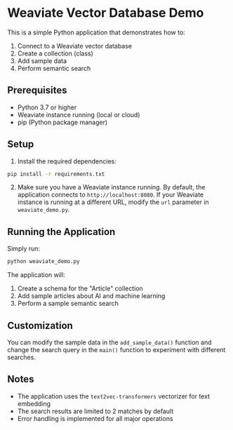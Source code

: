 # Weaviate Vector Database Demo

This is a simple Python application that demonstrates how to:
1. Connect to a Weaviate vector database
2. Create a collection (class)
3. Add sample data
4. Perform semantic search

## Prerequisites

- Python 3.7 or higher
- Weaviate instance running (local or cloud)
- pip (Python package manager)

## Setup

1. Install the required dependencies:
```bash
pip install -r requirements.txt
```

2. Make sure you have a Weaviate instance running. By default, the application connects to `http://localhost:8080`. If your Weaviate instance is running at a different URL, modify the `url` parameter in `weaviate_demo.py`.

## Running the Application

Simply run:
```bash
python weaviate_demo.py
```

The application will:
1. Create a schema for the "Article" collection
2. Add sample articles about AI and machine learning
3. Perform a sample semantic search

## Customization

You can modify the sample data in the `add_sample_data()` function and change the search query in the `main()` function to experiment with different searches.

## Notes

- The application uses the `text2vec-transformers` vectorizer for text embedding
- The search results are limited to 2 matches by default
- Error handling is implemented for all major operations 